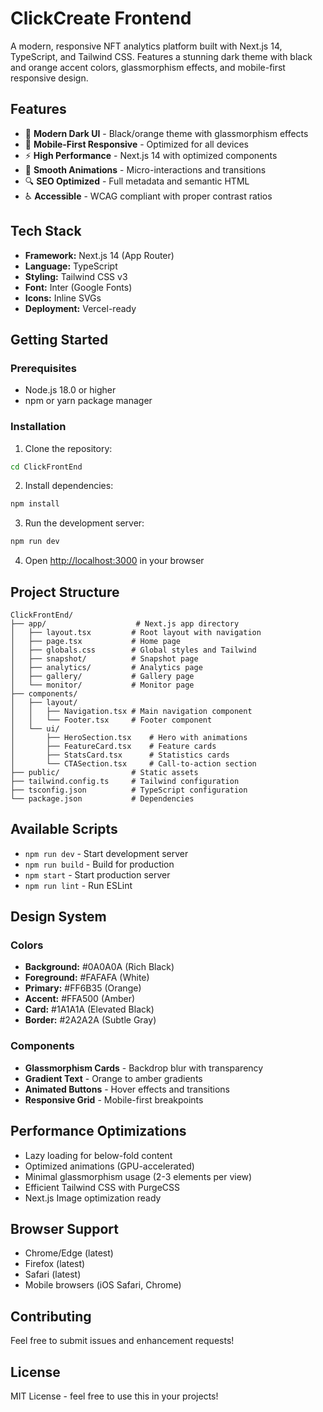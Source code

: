 # ClickCreate Frontend

A modern, responsive NFT analytics platform built with Next.js 14, TypeScript, and Tailwind CSS. Features a stunning dark theme with black and orange accent colors, glassmorphism effects, and mobile-first responsive design.

## Features

- 🎨 **Modern Dark UI** - Black/orange theme with glassmorphism effects
- 📱 **Mobile-First Responsive** - Optimized for all devices
- ⚡ **High Performance** - Next.js 14 with optimized components
- 🌊 **Smooth Animations** - Micro-interactions and transitions
- 🔍 **SEO Optimized** - Full metadata and semantic HTML
- ♿ **Accessible** - WCAG compliant with proper contrast ratios

## Tech Stack

- **Framework:** Next.js 14 (App Router)
- **Language:** TypeScript
- **Styling:** Tailwind CSS v3
- **Font:** Inter (Google Fonts)
- **Icons:** Inline SVGs
- **Deployment:** Vercel-ready

## Getting Started

### Prerequisites

- Node.js 18.0 or higher
- npm or yarn package manager

### Installation

1. Clone the repository:
```bash
cd ClickFrontEnd
```

2. Install dependencies:
```bash
npm install
```

3. Run the development server:
```bash
npm run dev
```

4. Open [http://localhost:3000](http://localhost:3000) in your browser

## Project Structure

```
ClickFrontEnd/
├── app/                    # Next.js app directory
│   ├── layout.tsx         # Root layout with navigation
│   ├── page.tsx           # Home page
│   ├── globals.css        # Global styles and Tailwind
│   ├── snapshot/          # Snapshot page
│   ├── analytics/         # Analytics page
│   ├── gallery/           # Gallery page
│   └── monitor/           # Monitor page
├── components/
│   ├── layout/
│   │   ├── Navigation.tsx # Main navigation component
│   │   └── Footer.tsx     # Footer component
│   └── ui/
│       ├── HeroSection.tsx    # Hero with animations
│       ├── FeatureCard.tsx    # Feature cards
│       ├── StatsCard.tsx      # Statistics cards
│       └── CTASection.tsx     # Call-to-action section
├── public/                # Static assets
├── tailwind.config.ts     # Tailwind configuration
├── tsconfig.json          # TypeScript configuration
└── package.json           # Dependencies

```

## Available Scripts

- `npm run dev` - Start development server
- `npm run build` - Build for production
- `npm start` - Start production server
- `npm run lint` - Run ESLint

## Design System

### Colors

- **Background:** #0A0A0A (Rich Black)
- **Foreground:** #FAFAFA (White)
- **Primary:** #FF6B35 (Orange)
- **Accent:** #FFA500 (Amber)
- **Card:** #1A1A1A (Elevated Black)
- **Border:** #2A2A2A (Subtle Gray)

### Components

- **Glassmorphism Cards** - Backdrop blur with transparency
- **Gradient Text** - Orange to amber gradients
- **Animated Buttons** - Hover effects and transitions
- **Responsive Grid** - Mobile-first breakpoints

## Performance Optimizations

- Lazy loading for below-fold content
- Optimized animations (GPU-accelerated)
- Minimal glassmorphism usage (2-3 elements per view)
- Efficient Tailwind CSS with PurgeCSS
- Next.js Image optimization ready

## Browser Support

- Chrome/Edge (latest)
- Firefox (latest)
- Safari (latest)
- Mobile browsers (iOS Safari, Chrome)

## Contributing

Feel free to submit issues and enhancement requests!

## License

MIT License - feel free to use this in your projects!